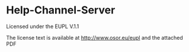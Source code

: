# Help-Channel-Server
Licensed under the EUPL V.1.1

The license text is available at http://www.osor.eu/eupl and the attached PDF
